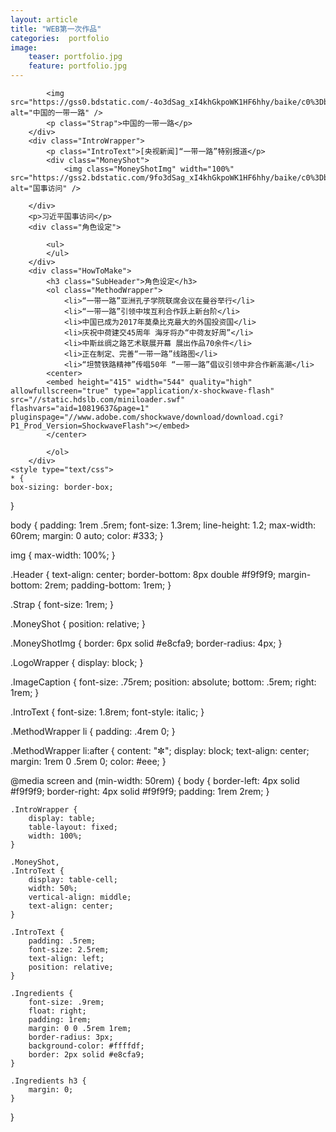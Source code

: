 ```yaml
---
layout: article 
title: "WEB第一次作品"
categories:  portfolio
image:
    teaser: portfolio.jpg
    feature: portfolio.jpg
---
```

	
  <body>
		
			<img src="https://gss0.bdstatic.com/-4o3dSag_xI4khGkpoWK1HF6hhy/baike/c0%3Dbaike180%2C5%2C5%2C180%2C60/sign=401d6694f3edab64607f4592965fc4a6/267f9e2f07082838fb22c44bb099a9014c08f146.jpg" alt="中国的一带一路" />
			<p class="Strap">中国的一带一路</p>
		</div>
		<div class="IntroWrapper">
			<p class="IntroText">[央视新闻]“一带一路”特别报道</p>
			<div class="MoneyShot">
				<img class="MoneyShotImg" width="100%" src="https://gss2.bdstatic.com/9fo3dSag_xI4khGkpoWK1HF6hhy/baike/c0%3Dbaike72%2C5%2C5%2C72%2C24/sign=5f4e453edd39b60059c307e588395e4f/f9dcd100baa1cd11380b34fdb112c8fcc2ce2da9.jpg" alt="国事访问" />
			
		</div>
		<p>习近平国事访问</p>
		<div class="角色设定">
			
			<ul>
			</ul>
		</div>
		<div class="HowToMake">
			<h3 class="SubHeader">角色设定</h3>
			<ol class="MethodWrapper">
				<li>“一带一路”亚洲孔子学院联席会议在曼谷举行</li>
				<li>“一带一路”引领中埃互利合作跃上新台阶</li>
				<li>中国已成为2017年莫桑比克最大的外国投资国</li>
				<li>庆祝中荷建交45周年 海牙将办“中荷友好周”</li>
				<li>中斯丝绸之路艺术联展开幕 展出作品70余件</li>
				<li>正在制定、完善“一带一路”线路图</li>
				<li>“坦赞铁路精神”传唱50年 “一带一路”倡议引领中非合作新高潮</li>
            <center>
			<embed height="415" width="544" quality="high" allowfullscreen="true" type="application/x-shockwave-flash" src="//static.hdslb.com/miniloader.swf" flashvars="aid=10819637&page=1" pluginspage="//www.adobe.com/shockwave/download/download.cgi?P1_Prod_Version=ShockwaveFlash"></embed>
            </center>

			</ol>
		</div>
	<style type="text/css">
	* {
	box-sizing: border-box;
}

body {
	padding: 1rem .5rem;
	font-size: 1.3rem;
	line-height: 1.2;
	max-width: 60rem;
	margin: 0 auto;
	color: #333;
}

img {
	max-width: 100%;
}

.Header {
	text-align: center;
	border-bottom: 8px double #f9f9f9;
	margin-bottom: 2rem;
	padding-bottom: 1rem;
}

.Strap {
	font-size: 1rem;
}


.MoneyShot {
	position: relative;
}

.MoneyShotImg {
	border: 6px solid #e8cfa9;
	border-radius: 4px;
}

.LogoWrapper {
	display: block;
}

.ImageCaption {
	font-size: .75rem;
	position: absolute;
	bottom: .5rem;
	right: 1rem;
}

.IntroText {
	font-size: 1.8rem;
	font-style: italic;
}

.MethodWrapper li {
	padding: .4rem 0;
}

.MethodWrapper li:after {
	content: "✼";
	display: block;
	text-align: center;
	margin: 1rem 0 .5rem 0;
	color: #eee;
}

@media screen and (min-width: 50rem) {
	body {
		border-left: 4px solid #f9f9f9;
		border-right: 4px solid #f9f9f9;
		padding: 1rem 2rem;
	}

	.IntroWrapper {
		display: table;
		table-layout: fixed;
		width: 100%;
	}

	.MoneyShot,
	.IntroText {
		display: table-cell;
		width: 50%;
		vertical-align: middle;
		text-align: center;
	}

	.IntroText {
		padding: .5rem;
		font-size: 2.5rem;
		text-align: left;
		position: relative;
	}

	.Ingredients {
		font-size: .9rem;
		float: right;
		padding: 1rem;
		margin: 0 0 .5rem 1rem;
		border-radius: 3px;
		background-color: #ffffdf;
		border: 2px solid #e8cfa9;
	}

	.Ingredients h3 {
		margin: 0;
	}
}
</style>
</body>